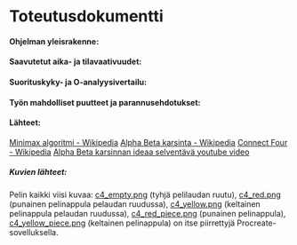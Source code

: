 # Toteutusdokumentti

#### Ohjelman yleisrakenne:

#### Saavutetut aika- ja tilavaativuudet:

#### Suorituskyky- ja O-analyysivertailu:

#### Työn mahdolliset puutteet ja parannusehdotukset:

#### Lähteet:
[Minimax algoritmi - Wikipedia](https://en.wikipedia.org/wiki/Minimax)
[Alpha Beta karsinta - Wikipedia](https://en.wikipedia.org/wiki/Alpha_Beta)
[Connect Four - Wikipedia](https://en.wikipedia.org/wiki/Connect_Four)
[Alpha Beta karsinnan ideaa selventävä youtube video](https://www.youtube.com/watch?v=l-hh51ncgDI)

##### Kuvien lähteet:
Pelin kaikki viisi kuvaa: [c4_empty.png](https://github.com/vilkiida/tiralabra-connectfour/blob/main/src/assets/c4_empty.png) (tyhjä pelilaudan ruutu), [c4_red.png](https://github.com/vilkiida/tiralabra-connectfour/blob/main/src/assets/c4_red.png) (punainen pelinappula pelaudan ruudussa), 
[c4_yellow.png](https://github.com/vilkiida/tiralabra-connectfour/blob/main/src/assets/c4_yellow.png) (keltainen pelinappula pelaudan ruudussa), [c4_red_piece.png](https://github.com/vilkiida/tiralabra-connectfour/blob/main/src/assets/c4_red_piece.png) (punainen pelinappula), [c4_yellow_piece.png](https://github.com/vilkiida/tiralabra-connectfour/blob/main/src/assets/c4_yellow_piece.png) (keltainen pelinappula) on itse piirrettyjä Procreate-sovelluksella.
